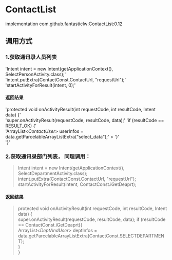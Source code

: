 # ContactList
implementation com.github.fantasticlw:ContactList:0.12

## 调用方式

### 1.获取通讯录人员列表
'Intent intent = new Intent(getApplicationContext(), SelectPersonActivity.class);'                                                         
'intent.putExtra(ContactConst.ContactUrl, "requestUrl");'                                                                                 
'startActivityForResult(intent, 0);'

#### 返回结果
'protected void onActivityResult(int requestCode, int resultCode, Intent data) {'                                                         
   'super.onActivityResult(requestCode, resultCode, data);'                                                                                     'if (resultCode == RESULT_OK) {'                                                                                                     
         'ArrayList<*ContactUser*> userInfos = data.getParcelableArrayListExtra("select_data");'                                           >     '}'                                                                                                                                 
'}'
    
### 2.获取通讯录部门列表， 同理调用：
>Intent intent = new Intent(getApplicationContext(), SelectDepartmentActivity.class);                                                     
>intent.putExtra(ContactConst.ContactUrl, "requestUrl");                                                                                   
>startActivityForResult(intent, ContactConst.iGetDeaprt);                                                                                 

#### 返回结果
>protected void onActivityResult(int requestCode, int resultCode, Intent data) {                                                           
>    super.onActivityResult(requestCode, resultCode, data);                                                                                    if (resultCode == ContactConst.iGetDeaprt){                                                                                           
>       ArrayList<*DeptAndUser*> deptInfos = data.getParcelableArrayListExtra(ContactConst.SELECTDEPARTMENT);                            
>    }                                                                                                                                     
>}                                                                                                                                         



